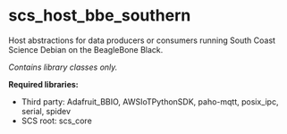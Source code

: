 # scs_host_bbe_southern
Host abstractions for data producers or consumers running South Coast Science Debian on the BeagleBone Black.

_Contains library classes only._

**Required libraries:** 

* Third party: Adafruit_BBIO, AWSIoTPythonSDK, paho-mqtt, posix_ipc, serial, spidev
* SCS root: scs_core
